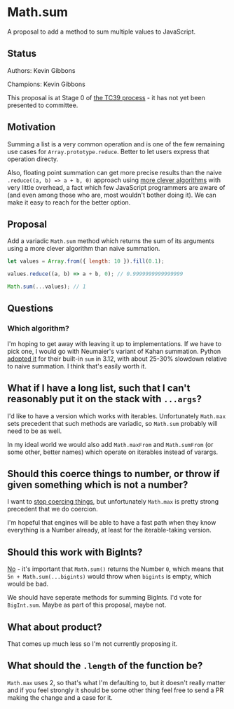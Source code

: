 # Math.sum

A proposal to add a method to sum multiple values to JavaScript.

## Status

Authors: Kevin Gibbons

Champions: Kevin Gibbons

This proposal is at Stage 0 of [the TC39 process](https://tc39.es/process-document/) - it has not yet been presented to committee.

## Motivation

Summing a list is a very common operation and is one of the few remaining use cases for `Array.prototype.reduce`. Better to let users express that operation directy.

Also, floating point summation can get more precise results than the naive `.reduce((a, b) => a + b, 0)` approach using [more clever algorithms](https://en.wikipedia.org/wiki/Kahan_summation_algorithm) with very little overhead, a fact which few JavaScript programmers are aware of (and even among those who are, most wouldn't bother doing it). We can make it easy to reach for the better option.

## Proposal

Add a variadic `Math.sum` method which returns the sum of its arguments using a more clever algorithm than naive summation.

```js
let values = Array.from({ length: 10 }).fill(0.1);

values.reduce((a, b) => a + b, 0); // 0.9999999999999999

Math.sum(...values); // 1
````

## Questions

### Which algorithm?

I'm hoping to get away with leaving it up to implementations. If we have to pick one, I would go with Neumaier's variant of Kahan summation. Python [adopted it](https://github.com/python/cpython/issues/100425) for their built-in `sum` in 3.12, with about 25-30% slowdown relative to naive summation. I think that's easily worth it.

## What if I have a long list, such that I can't reasonably put it on the stack with `...args`?

I'd like to have a version which works with iterables. Unfortunately `Math.max` sets precedent that such methods are variadic, so `Math.sum` probably will need to be as well.

In my ideal world we would also add `Math.maxFrom` and `Math.sumFrom` (or some other, better names) which operate on iterables instead of varargs.

## Should this coerce things to number, or throw if given something which is not a number?

I want to [stop coercing things](https://github.com/tc39/how-we-work/pull/136), but unfortunately `Math.max` is pretty strong precedent that we do coercion.

I'm hopeful that engines will be able to have a fast path when they know everything is a Number already, at least for the iterable-taking version. 

## Should this work with BigInts?

[No](https://github.com/tc39/proposal-bigint-math/issues/23) - it's important that `Math.sum()` returns the Number `0`, which means that `5n + Math.sum(...bigints)` would throw when `bigints` is empty, which would be bad.

We should have seperate methods for summing BigInts. I'd vote for `BigInt.sum`. Maybe as part of this proposal, maybe not.

## What about product?

That comes up much less so I'm not currently proposing it.

## What should the `.length` of the function be?

`Math.max` uses 2, so that's what I'm defaulting to, but it doesn't really matter and if you feel strongly it should be some other thing feel free to send a PR making the change and a case for it.
